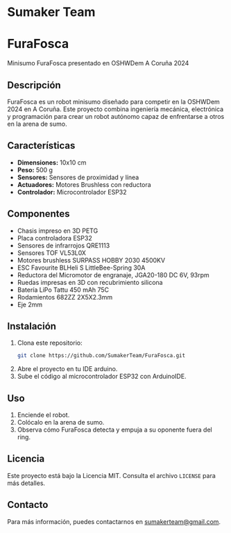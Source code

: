 # Sumaker Team

# FuraFosca
Minisumo FuraFosca presentado en OSHWDem A Coruña 2024

## Descripción
FuraFosca es un robot minisumo diseñado para competir en la OSHWDem 2024 en A Coruña. Este proyecto combina ingeniería mecánica, electrónica y programación para crear un robot autónomo capaz de enfrentarse a otros en la arena de sumo.

## Características
- **Dimensiones:** 10x10 cm
- **Peso:** 500 g
- **Sensores:** Sensores de proximidad y línea
- **Actuadores:** Motores Brushless con reductora
- **Controlador:** Microcontrolador ESP32

## Componentes
- Chasis impreso en 3D PETG
- Placa controladora ESP32
- Sensores de infrarrojos QRE1113
- Sensores TOF VL53L0X
- Motores brushless SURPASS HOBBY 2030 4500KV 
- ESC Favourite BLHeli S LittleBee-Spring 30A
- Reductora del Micromotor de engranaje, JGA20-180 DC 6V, 93rpm
- Ruedas impresas en 3D con recubrimiento silicona
- Batería LiPo Tattu 450 mAh 75C
- Rodamientos 682ZZ 2X5X2.3mm
- Eje 2mm

## Instalación
1. Clona este repositorio:
    ```bash
    git clone https://github.com/SumakerTeam/FuraFosca.git
    ```
2. Abre el proyecto en tu IDE arduino.
3. Sube el código al microcontrolador ESP32 con ArduinoIDE.

## Uso
1. Enciende el robot.
2. Colócalo en la arena de sumo.
3. Observa cómo FuraFosca detecta y empuja a su oponente fuera del ring.

## Licencia
Este proyecto está bajo la Licencia MIT. Consulta el archivo `LICENSE` para más detalles.

## Contacto
Para más información, puedes contactarnos en sumakerteam@gmail.com.



